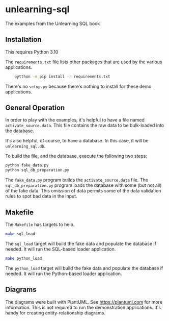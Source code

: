 # unlearning-sql
The examples from the Unlearning SQL book

## Installation

This requires Python 3.10

The `requirements.txt` file lists other packages that are 
used by the various applications.

```sh
    pytthon -m pip install -r requirements.txt
```

There's no `setup.py` because there's nothing
to install for these demo applications.

## General Operation

In order to play with the examples, it's helpful
to have a file named `activate_source.data`.
This file contains the raw data to be bulk-loaded
into the database.

It's also helpful, of course, to have a database.
In this case, it will be `unlearning_sql.db`. 

To build the file, and the database, execute
the following two steps:

```sh
python fake_data.py
python sql_db_preparation.py
```

The `fake_data.py` program builds the `activate_source.data` file.
The `sql_db_preparation.py` program loads the database with some (but not all) of the fake data.
This omission of data permits some of the data validation rules to spot 
bad data in the input.

## Makefile

The `Makefile` has targets to help.

```sh
make sql_load
```

The `sql_load` target will build the fake data and populate the database if needed.
It will run the SQL-based loader application.

```sh
make python_load
```

The `python_load` target will build the fake data and populate the database if needed.
It will run the Python-based loader application.

## Diagrams

The diagrams were built with PlantUML. See https://plantuml.com for more information.
This is not required to run the demonstration applications.
It's handy for creating entity-relationship diagrams.
